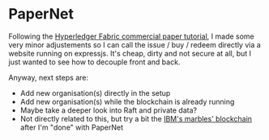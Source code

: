 # PaperNet

Following the [Hyperledger Fabric commercial paper tutorial](https://hyperledger-fabric.readthedocs.io/en/release-1.4/tutorial/commercial_paper.html), I made some very minor adjustements so I can call the issue / buy / redeem directly via a website running on expressjs.
It's cheap, dirty and not secure at all, but I just wanted to see how to decouple front and back.

Anyway, next steps are:

  - Add new organisation(s) directly in the setup
  - Add new organisation(s) while the blockchain is already running
  - Maybe take a deeper look into Raft and private data?
  - Not directly related to this, but try a bit the [IBM's marbles' blockchain](https://github.com/IBM-Blockchain/marbles) after I'm "done" with PaperNet
